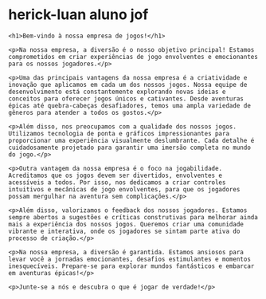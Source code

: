 # herick-luan aluno jof

<!DOCTYPE html>
<html lang="pt-br">

<head>
    <meta charset="UTF-8">
    <meta name="viewport" content="width=device-width, initial-scale=1.0">
    <title>Bem-vindo à Nossa Empresa de Jogos</title>
</head>

<body>

    <h1>Bem-vindo à nossa empresa de jogos!</h1>
    
    <p>Na nossa empresa, a diversão é o nosso objetivo principal! Estamos comprometidos em criar experiências de jogo envolventes e emocionantes para os nossos jogadores.</p>

    <p>Uma das principais vantagens da nossa empresa é a criatividade e inovação que aplicamos em cada um dos nossos jogos. Nossa equipe de desenvolvimento está constantemente explorando novas ideias e conceitos para oferecer jogos únicos e cativantes. Desde aventuras épicas até quebra-cabeças desafiadores, temos uma ampla variedade de gêneros para atender a todos os gostos.</p>

    <p>Além disso, nos preocupamos com a qualidade dos nossos jogos. Utilizamos tecnologia de ponta e gráficos impressionantes para proporcionar uma experiência visualmente deslumbrante. Cada detalhe é cuidadosamente projetado para garantir uma imersão completa no mundo do jogo.</p>

    <p>Outra vantagem da nossa empresa é o foco na jogabilidade. Acreditamos que os jogos devem ser divertidos, envolventes e acessíveis a todos. Por isso, nos dedicamos a criar controles intuitivos e mecânicas de jogo envolventes, para que os jogadores possam mergulhar na aventura sem complicações.</p>

    <p>Além disso, valorizamos o feedback dos nossos jogadores. Estamos sempre abertos a sugestões e críticas construtivas para melhorar ainda mais a experiência dos nossos jogos. Queremos criar uma comunidade vibrante e interativa, onde os jogadores se sintam parte ativa do processo de criação.</p>

    <p>Na nossa empresa, a diversão é garantida. Estamos ansiosos para levar você a jornadas emocionantes, desafios estimulantes e momentos inesquecíveis. Prepare-se para explorar mundos fantásticos e embarcar em aventuras épicas!</p>

    <p>Junte-se a nós e descubra o que é jogar de verdade!</p>

</body>

</html>